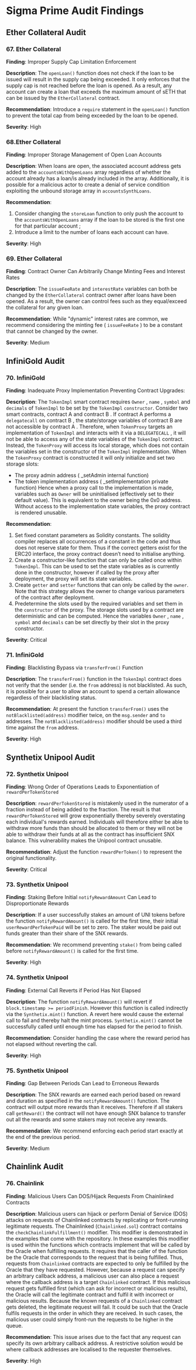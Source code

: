 # Sigma Prime Audit Findings

## Ether Collateral Audit

### 67. Ether Collateral

**Finding**: Improper Supply Cap Limitation Enforcement

**Description**: The `openLoan()` function does not check if the loan to be issued will result in the supply cap being exceeded. It only enforces that the supply cap is not reached before the loan is opened. As a result, any account can create a loan that exceeds the maximum amount of sETH that can be issued by the `EtherCollateral` contract.

**Recommendation**: Introduce a `require` statement in the `openLoan()` function to prevent the total cap from being exceeded by the loan to be opened.

**Severity**: High

### 68.Ether Collateral

**Finding**: Improper Storage Management of Open Loan Accounts

**Description**: When loans are open, the associated account address gets added to the `accountsWithOpenLoans` array regardless of whether the account already has a loan/is already included in the array. Additionally, it is possible for a malicious actor to create a denial of service condition exploiting the unbound storage array in `accountsSynthLoans`.

**Recommendation**:
1. Consider changing the `storeLoan` function to only push the account to the `accountsWithOpenLoans` array if the loan to be stored is the first one for that particular account ;
2. Introduce a limit to the number of loans each account can have.

**Severity**: High

### 69. Ether Collateral

**Finding**: Contract Owner Can Arbitrarily Change Minting Fees and Interest Rates

**Description**: The `issueFeeRate` and `interestRate` variables can both be changed by the `EtherCollateral` contract owner after loans have been opened. As a result, the owner can control fees such as they equal/exceed the collateral for any given loan.

**Recommendation**: While "dynamic" interest rates are common, we recommend considering the minting fee ( `issueFeeRate` ) to be a constant that cannot be changed by the owner.

**Severity**: Medium

## InfiniGold Audit

### 70. InfiniGold

**Finding**: Inadequate Proxy Implementation Preventing Contract Upgrades:

**Description**: The `TokenImpl` smart contract requires `Owner` , `name` , `symbol` and `decimals` of `TokenImpl` to be set by the `TokenImpl` `constructor`. Consider two smart contracts, contract A and contract B . If contract A performs a `delegatecall` on contract B , the state/storage variables of contract B are not accessible by contract A . Therefore, when `TokenProxy` targets an implementation of `TokenImpl` and interacts with it via a `DELEGATECALL` , it will not be able to access any of the state variables of the `TokenImpl` contract. Instead, the `TokenProxy` will access its local storage, which does not contain the variables set in the constructor of the `TokenImpl` implementation. When the `TokenProxy` contract is constructed it will only initialize and set two storage slots:
- The proxy admin address ( _setAdmin internal function)
- The token implementation address ( _setImplementation private function)
Hence when a proxy call to the implementation is made, variables such as `Owner` will be uninitialised (effectively set to their default value). This is equivalent to the owner being the 0x0 address. Without access to the implementation state variables, the proxy contract is rendered unusable.

**Recommendation**:
1. Set fixed constant parameters as Solidity constants. The solidity compiler replaces all occurrences of a constant in the code and thus does not reserve state for them. Thus if the correct getters exist for the ERC20 interface, the proxy contract doesn’t need to initialise anything.
2. Create a constructor-like function that can only be called once within `TokenImpl`. This can be used to set the state variables as is currently done in the constructor, however if called by the proxy after deployment, the proxy will set its state variables.
3. Create `getter` and `setter` functions that can only be called by the `owner`. Note that this strategy allows the owner to change various parameters of the contract after deployment.
4. Predetermine the slots used by the required variables and set them in the `constructor` of the proxy. The storage slots used by a contract are deterministic and can be computed. Hence the variables `Owner` , `name` , `symbol` and `decimals` can be set directly by their slot in the proxy constructor.

**Severity**: Critical

### 71. InfiniGold

**Finding**: Blacklisting Bypass via `transferFrom()` Function

**Description**: The `transferFrom()` function in the `TokenImpl` contract does not verify that the sender (i.e. the `from` address) is not blacklisted. As such, it is possible for a user to allow an account to spend a certain allowance regardless of their blacklisting status.

**Recommendation**: At present the function `transferFrom()` uses the `notBlacklisted(address)` modifier twice, on the `msg.sender` and `to` addresses. The `notBlacklisted(address)` modifier should be used a third time against the `from` address.

**Severity**: High

## Synthetix Unipool Audit

### 72. Synthetix Unipool

**Finding**: Wrong Order of Operations Leads to Exponentiation of `rewardPerTokenStored`

**Description**: `rewardPerTokenStored` is mistakenly used in the numerator of a fraction instead of being added to the fraction. The result is that `rewardPerTokenStored` will grow exponentially thereby severely overstating each individual's rewards earned. Individuals will therefore either be able to withdraw more funds than should be allocated to them or they will not be able to withdraw their funds at all as the contract has insufficient SNX balance. This vulnerability makes the Unipool contract unusable.

**Recommendation**: Adjust the function `rewardPerToken()` to represent the original functionality.

**Severity**: Critical

### 73. Synthetix Unipool

**Finding**: Staking Before Initial `notifyRewardAmount` Can Lead to Disproportionate Rewards

**Description**: If a user successfully stakes an amount of UNI tokens before the function `notifyRewardAmount()` is called for the first time, their initial `userRewardPerTokenPaid` will be set to zero. The staker would be paid out funds greater than their share of the SNX rewards.

**Recommendation**: We recommend preventing `stake()` from being called before `notifyRewardAmount()` is called for the first time.

**Severity**: High

### 74. Synthetix Unipool

**Finding**: External Call Reverts if Period Has Not Elapsed

**Description**: The function `notifyRewardAmount()` will revert if `block.timestamp >= periodFinish`. However this function is called indirectly via the `Synthetix.mint()` function. A revert here would cause the external call to fail and thereby halt the mint process. `Synthetix.mint()` cannot be successfully called until enough time has elapsed for the period to finish.

**Recommendation**: Consider handling the case where the reward period has not elapsed without reverting the call.

**Severity**: High

### 75. Synthetix Unipool

**Finding**: Gap Between Periods Can Lead to Erroneous Rewards

**Description**: The SNX rewards are earned each period based on reward and duration as specified in the `notifyRewardAmount()` function. The contract will output more rewards than it receives. Therefore if all stakers call `getReward()` the contract will not have enough SNX balance to transfer out all the rewards and some stakers may not receive any rewards.

**Recommendation**: We recommend enforcing each period start exactly at the end of the previous period.

**Severity**: Medium

## Chainlink Audit

### 76. Chainlink

**Finding**: Malicious Users Can DOS/Hijack Requests From Chainlinked Contracts

**Description**: Malicious users can hijack or perform Denial of Service (DOS) attacks on requests of Chainlinked contracts by replicating or front-running legitimate requests. The Chainlinked (`Chainlinked.sol`) contract contains the `checkChainlinkFulfillment()` modifier. This modifier is demonstrated in the examples that come with the repository. In these examples this modifier is used within the functions which contracts implement that will be called by the Oracle when fulfilling requests. It requires that the caller of the function be the Oracle that corresponds to the request that is being fulfilled. Thus, requests from `Chainlinked` contracts are expected to only be fulfilled by the Oracle that they have requested. However, because a request can specify an arbitrary callback address, a malicious user can also place a request where the callback address is a target `Chainlinked` contract. If this malicious request gets fulfilled first (which can ask for incorrect or malicious results), the Oracle will call the legitimate contract and fulfil it with incorrect or malicious results. Because the known requests of a `Chainlinked` contract gets deleted, the legitimate request will fail. It could be such that the Oracle fulfils requests in the order in which they are received. In such cases, the malicious user could simply front-run the requests to be higher in the queue.

**Recommendation**: This issue arises due to the fact that any request can specify its own arbitrary callback address. A restrictive solution would be where callback addresses are localised to the requester themselves.

**Severity**: High
